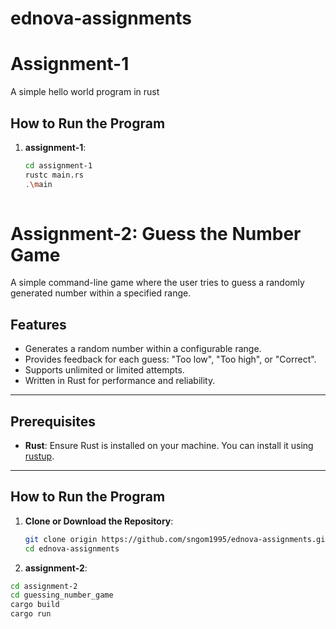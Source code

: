 # ednova-assignments

# Assignment-1

A simple hello world program in rust

## How to Run the Program

1. **assignment-1**:
   ```sh
   cd assignment-1
   rustc main.rs
   .\main
  


# Assignment-2:  Guess the Number Game

A simple command-line game where the user tries to guess a randomly generated number within a specified range.

## Features

- Generates a random number within a configurable range.
- Provides feedback for each guess: "Too low", "Too high", or "Correct".
- Supports unlimited or limited attempts.
- Written in Rust for performance and reliability.

---

## Prerequisites

- **Rust**: Ensure Rust is installed on your machine. You can install it using [rustup](https://rustup.rs/).

---

## How to Run the Program

1. **Clone or Download the Repository**:
   ```sh
   git clone origin https://github.com/sngom1995/ednova-assignments.git
   cd ednova-assignments

2. **assignment-2**:
  ```sh
  cd assignment-2
  cd guessing_number_game
  cargo build
  cargo run

